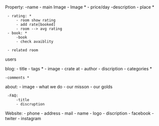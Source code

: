  Property:
     -name 
     - main Image
     - Image *
     - price/day
     -description
     - place  *

     - rating: *
         - room show rating
         - add rate[booked]
         - room --> avg rating
     - book: *
         -book
         - check avaiblity
         
     - related room

users

blog:
    - title
    - tags * 
    - image
    - crate at 
    - author
    - discription
    - categories *

    -comments *
     

about:
     - image
     - what we do
     - our misson
     - our golds
     

     -FAQ:
         -title
         - discruption

Website:
       - phone
       - address
       - mail
       - name
       - logo 
       - discription
       - facebook 
       - twiter
       - instagram